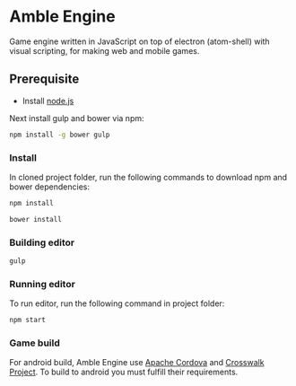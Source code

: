 # Amble Engine
Game engine written in JavaScript on top of electron (atom-shell) with visual scripting, for making web and mobile games.

## Prerequisite

- Install [node.js](https://nodejs.org/)

Next install gulp and bower via npm:

```bash
npm install -g bower gulp
```

### Install

In cloned project folder, run the following commands to download npm and bower dependencies:

```bash
npm install
```
```bash
bower install
```

### Building editor

```bash
gulp
```

### Running editor

To run editor, run the following command in project folder:

```bash
npm start
```

### Game build

For android build, Amble Engine use [Apache Cordova](https://cordova.apache.org/) and [Crosswalk Project](https://crosswalk-project.org/). To build to android you must fulfill their requirements.
